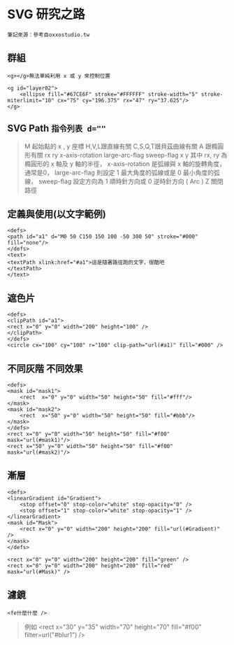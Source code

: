 # SVG 研究之路
`筆記來源：參考自oxxostudio.tw`

## 群組
    <g></g>無法單純利用 x 或 y 來控制位置

    <g id="layer02">
        <ellipse fill="#67CE6F" stroke="#FFFFFF" stroke-width="5" stroke-miterlimit="10" cx="75" cy="196.375" rx="47" ry="37.625"/>
    </g>
## SVG Path `指令列表 d=""`
>M 起始點的 x , y 座標
>H,V,L跟直線有關
>C,S,Q,T跟貝茲曲線有關
>A 跟橢圓形有關
>rx ry x-axis-rotation large-arc-flag sweep-flag x y
其中 rx, ry 為橢圓形的 x 軸及 y 軸的半徑，
x-axis-rotation 是弧線與 x 軸的旋轉角度，通常是0，
large-arc-flag 則設定 1 最大角度的弧線或是 0 最小角度的弧線，
sweep-flag 設定方向為 1 順時針方向或 0 逆時針方向 ( Arc )
>Z 關閉路徑

## 定義與使用(以文字範例)
    <defs>
    <path id="a1" d="M0 50 C150 150 100 -50 300 50" stroke="#000" fill="none"/>
    </defs>
    <text>
    <textPath xlink:href="#a1">這是隨著路徑跑的文字，很酷吧
    </textPath>
    </text>
## 遮色片

    <defs>  
    <clipPath id="a1">
    <rect x="0" y="0" width="200" height="100" />
    </clipPath>
    </defs>
    <circle cx="100" cy="100" r="100" clip-path="url(#a1)" fill="#000" />
## 不同灰階 不同效果
    <defs>
    <mask id="mask1"> 
        <rect  x="0" y="0" width="50" height="50" fill="#fff"/>
    </mask> 
    <mask id="mask2"> 
        <rect  x="50" y="0" width="50" height="50" fill="#bbb"/>
    </mask> 
    </defs>
    <rect x="0" y="0" width="50" height="50" fill="#f00" mask="url(#mask1)"/>
    <rect x="50" y="0" width="50" height="50" fill="#f00" mask="url(#mask2)"/>
## 漸層
    <defs>
    <linearGradient id="Gradient">
        <stop offset="0" stop-color="white" stop-opacity="0" />
        <stop offset="1" stop-color="white" stop-opacity="1" />
    </linearGradient>
    <mask id="Mask">
        <rect x="0" y="0" width="200" height="200" fill="url(#Gradient)"  />
    </mask>
    </defs>

    <rect x="0" y="0" width="200" height="200" fill="green" />
    <rect x="0" y="0" width="200" height="200" fill="red" mask="url(#Mask)" />
## 濾鏡
    <fe什麼什麼 />
>例如
    <defs>
        <filter width="200" height="200" x="0" y="0" id="blur1" filterUnits="userSpaceOnUse" >
        <feGaussianBlur stdDeviation="5" in="SourceAlpha"  />
        </filter>
    </defs>
        <rect x="30" y="35" width="70" height="70" fill="#f00" filter=url("#blur1") />